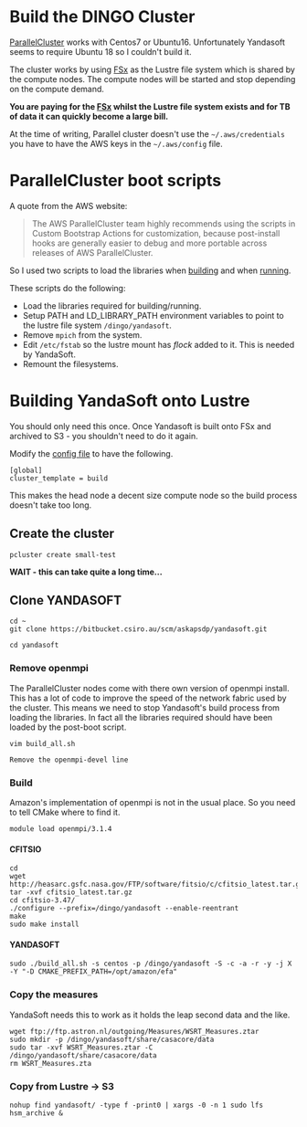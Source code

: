 # Build the DINGO Cluster

[ParallelCluster](https://docs.aws.amazon.com/parallelcluster/) works with Centos7 or Ubuntu16.
Unfortunately Yandasoft seems to require Ubuntu 18 so I couldn't build it.

The cluster works by using [FSx](https://aws.amazon.com/fsx/lustre/getting-started/) as the Lustre file system which is shared by the compute nodes.
The compute nodes will be started and stop depending on the compute demand.

**You are paying for the [FSx](https://aws.amazon.com/fsx/lustre/pricing/) whilst the Lustre file system exists and for TB of data it can quickly become a large bill.**

At the time of writing, Parallel cluster doesn't use the ```~/.aws/credentials``` you have to have the AWS keys in the ```~/.aws/config``` file. 


# ParallelCluster boot scripts

A quote from the AWS website: 

> The AWS ParallelCluster team highly recommends using the scripts in Custom Bootstrap Actions for customization, because post-install hooks are generally easier to debug and more portable across releases of AWS ParallelCluster.

So I used two scripts to load the libraries when [building](s3_post_install_build.sh) and when [running](s3_post_install_run.sh).

These scripts do the following:
* Load the libraries required for building/running.
* Setup PATH and LD_LIBRARY_PATH environment variables to point to the lustre file system ```/dingo/yandasoft```.
* Remove ```mpich``` from the system.
* Edit ```/etc/fstab``` so the lustre mount has _flock_ added to it. This is needed by YandaSoft.
* Remount the filesystems. 

# Building YandaSoft onto Lustre 

You should only need this once. 
Once Yandasoft is built onto FSx and archived to S3 - you shouldn't need to do it again.

Modify the [config file](min-config.ini) to have the following.

```
[global]
cluster_template = build
```

This makes the head node a decent size compute node so the build process doesn't take too long.

## Create the cluster
```
pcluster create small-test
```

**WAIT - this can take quite a long time...**

## Clone YANDASOFT

```
cd ~
git clone https://bitbucket.csiro.au/scm/askapsdp/yandasoft.git

cd yandasoft 
```

### Remove openmpi 

The ParallelCluster nodes come with there own version of openmpi install.
This has a lot of code to improve the speed of the network fabric used by the cluster.
This means we need to stop Yandasoft's build process from loading the libraries.
In fact all the libraries required should have been loaded by the post-boot script.

```
vim build_all.sh

Remove the openmpi-devel line
```

### Build

Amazon's implementation of openmpi is not in the usual place. 
So you need to tell CMake where to find it.

```
module load openmpi/3.1.4
```

#### CFITSIO
```
cd
wget http://heasarc.gsfc.nasa.gov/FTP/software/fitsio/c/cfitsio_latest.tar.gz
tar -xvf cfitsio_latest.tar.gz
cd cfitsio-3.47/
./configure --prefix=/dingo/yandasoft --enable-reentrant
make
sudo make install
``` 

#### YANDASOFT 
```
sudo ./build_all.sh -s centos -p /dingo/yandasoft -S -c -a -r -y -j X -Y "-D CMAKE_PREFIX_PATH=/opt/amazon/efa"
```

### Copy the measures 

YandaSoft needs this to work as it holds the leap second data and the like.

```
wget ftp://ftp.astron.nl/outgoing/Measures/WSRT_Measures.ztar
sudo mkdir -p /dingo/yandasoft/share/casacore/data
sudo tar -xvf WSRT_Measures.ztar -C /dingo/yandasoft/share/casacore/data
rm WSRT_Measures.zta
```

### Copy from Lustre -> S3

```
nohup find yandasoft/ -type f -print0 | xargs -0 -n 1 sudo lfs hsm_archive &
```
